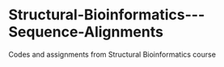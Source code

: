 # Structural-Bioinformatics---Sequence-Alignments
Codes and assignments from Structural Bioinformatics course 
